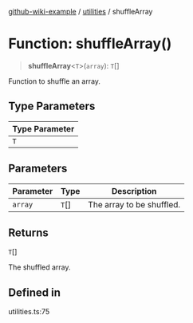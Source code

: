 [github-wiki-example](../wiki/Home) / [utilities](../wiki/utilities) / shuffleArray

# Function: shuffleArray()

> **shuffleArray**\<`T`\>(`array`): `T`[]

Function to shuffle an array.

## Type Parameters

| Type Parameter |
| ------ |
| `T` |

## Parameters

| Parameter | Type | Description |
| ------ | ------ | ------ |
| `array` | `T`[] | The array to be shuffled. |

## Returns

`T`[]

The shuffled array.

## Defined in

utilities.ts:75
